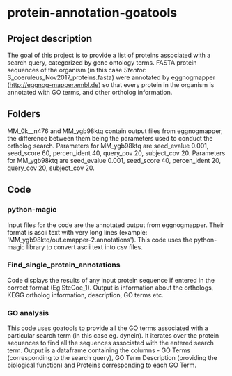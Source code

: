 # protein-annotation-goatools
## Project description
The goal of this project is to provide a list of proteins associated with a search query, categorized by gene ontology terms. 
FASTA protein sequences of the organism (in this case _Stentor_: S_coeruleus_Nov2017_proteins.fasta) were annotated by eggnogmapper (http://eggnog-mapper.embl.de) so that every protein in the organism is annotated with GO terms, and other ortholog information.

## Folders
MM_0k__n476 and MM_ygb98ktq contain output files from eggnogmapper, the difference between them being the parameters used to conduct the ortholog search.
Parameters for MM_ygb98ktq are seed_evalue	0.001, seed_score	60, percen_ident	40, query_cov 20, subject_cov	20.
Parameters for MM_ygb98ktq are seed_evalue	0.001, seed_score	40, percen_ident	20, query_cov 20, subject_cov	20.

## Code

### python-magic 
Input files for the code are the annotated output from eggnogmapper. 
Their format is ascii text with very long lines (example: 'MM_ygb98ktq/out.emapper-2.annotations'). This code uses the python-magic library to convert ascii text into csv files. 

### Find_single_protein_annotations
Code displays the results of any input protein sequence if entered in the correct format (Eg SteCoe_1). Output is information about the orthologs, KEGG ortholog information, description, GO terms etc.

### GO analysis
This code uses goatools to provide all the GO terms associated with a particular search term (in this case eg. dynein). It iterates over the protein sequences to find all the sequences associated with the entered search term. Output is a dataframe containing the columns - GO Terms (corresponding to the search query), GO Term Description (providing the biological function) and Proteins corresponding to each GO Term.
